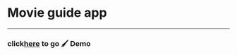 # Movie guide app
---
### click[here](https://azizmaghsuomi.github.io/Movie-guide-app/) to go 🖌️ Demo
